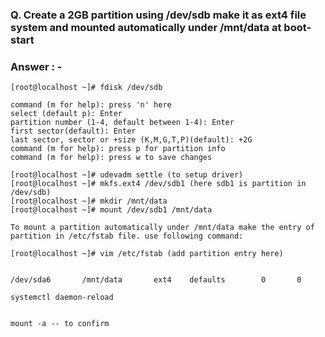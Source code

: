 ### **Q. Create a 2GB partition using /dev/sdb make it as ext4 file system and mounted automatically under /mnt/data at boot-start**
### Answer : -
```
[root@localhost ~]# fdisk /dev/sdb

command (m for help): press 'n' here
select (default p): Enter
partition number (1-4, default between 1-4): Enter
first sector(default): Enter
last sector, sector or +size (K,M,G,T,P)(default): +2G
command (m for help): press p for partition info
command (m for help): press w to save changes 

[root@localhost ~]# udevadm settle (to setup driver)
[root@localhost ~]# mkfs.ext4 /dev/sdb1 (here sdb1 is partition in /dev/sdb)
[root@localhost ~]# mkdir /mnt/data
[root@localhost ~]# mount /dev/sdb1 /mnt/data

To mount a partition automatically under /mnt/data make the entry of partition in /etc/fstab file. use following command:

[root@localhost ~]# vim /etc/fstab (add partition entry here)


/dev/sda6       /mnt/data       ext4    defaults        0       0

systemctl daemon-reload


mount -a -- to confirm 
